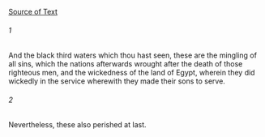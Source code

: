 [Source of Text](https://github.com/scrollmapper/bible_databases_deuterocanonical)

###### 1
And the black third waters which thou hast seen, these are the mingling of all sins, which the nations afterwards wrought after the death of those righteous men, and the wickedness of the land of Egypt, wherein they did wickedly in the service wherewith they made their sons to serve.

###### 2
Nevertheless, these also perished at last.
